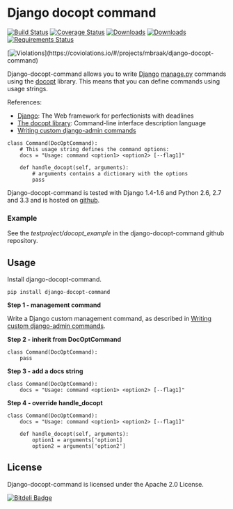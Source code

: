 # Django docopt command

[![Build Status](https://travis-ci.org/mbraak/django-docopt-command.png?branch=master)](https://travis-ci.org/mbraak/django-docopt-command) [![Coverage Status](https://coveralls.io/repos/mbraak/django-docopt-command/badge.png?branch=master)](https://coveralls.io/r/mbraak/django-docopt-command?branch=master) [![Downloads](https://pypip.in/d/django-docopt-command/badge.png)](https://pypi.python.org/pypi/django-docopt-command/) [![Downloads](https://pypip.in/v/django-docopt-command/badge.png)](https://pypi.python.org/pypi/django-docopt-command/) [![Requirements Status](https://requires.io/github/mbraak/django-docopt-command/requirements.png?branch=master)](https://requires.io/github/mbraak/django-docopt-command/requirements/?branch=master)


[![Violations](https://coviolations.io/projects/mbraak/django-docopt-command/badge/?)](https://coviolations.io/#/projects/mbraak/django-docopt-command)


Django-docopt-command allows you to write [Django](https://www.djangoproject.com) [manage.py](https://docs.djangoproject.com/en/dev/howto/custom-management-commands/) commands using the [docopt](http://www.docopt.org) library. This means that you can define commands using usage strings.

References:

* [Django](https://www.djangoproject.com): The Web framework for perfectionists with deadlines
* [The docopt library](http://www.docopt.org): Command-line interface description language
* [Writing custom django-admin commands](https://docs.djangoproject.com/en/dev/howto/custom-management-commands/)

```
class Command(DocOptCommand):
	# This usage string defines the command options:
	docs = "Usage: command <option1> <option2> [--flag1]"

	def handle_docopt(self, arguments):
		# arguments contains a dictionary with the options
		pass
```

Django-docopt-command is tested with Django 1.4-1.6 and Python 2.6, 2.7 and 3.3 and is hosted on [github](https://github.com/mbraak/django-docopt-command).

### Example

See the *testproject/docopt_example* in the django-docopt-command github repository.

## Usage

Install django-docopt-command.

```
pip install django-docopt-command
```

**Step 1 - management command**

Write a Django custom management command, as described in [Writing custom django-admin commands](https://docs.djangoproject.com/en/dev/howto/custom-management-commands/).

**Step 2 - inherit from DocOptCommand**

```
class Command(DocOptCommand):
	pass
```

**Step 3 - add a docs string**

```
class Command(DocOptCommand):
	docs = "Usage: command <option1> <option2> [--flag1]"
```

**Step 4 - override handle_docopt**

```
class Command(DocOptCommand):
	docs = "Usage: command <option1> <option2> [--flag1]"

	def handle_docopt(self, arguments):
		option1 = arguments['option1]
		option2 = arguments['option2']
```

## License

Django-docopt-command is licensed under the Apache 2.0 License.

[![Bitdeli Badge](https://d2weczhvl823v0.cloudfront.net/mbraak/django-docopt-command/trend.png)](https://bitdeli.com/free "Bitdeli Badge")

